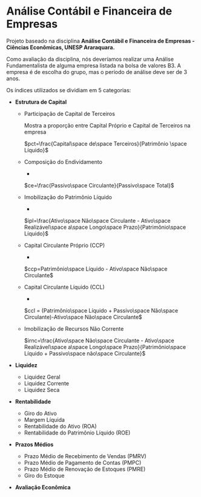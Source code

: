 # Análise Contábil e Financeira de Empresas

Projeto baseado na disciplina **Análise Contábil e Financeira de Empresas - Ciências Econômicas, UNESP Araraquara.**

Como avaliação da disciplina, nós deveríamos realizar uma Análise Fundamentalista de alguma empresa listada na bolsa de valores B3. A empresa é de escolha do grupo, mas o período de análise deve ser de 3 anos.

Os índices utilizados se dividiam em 5 categorias:

- **Estrutura de Capital**
    - Participação de Capital de Terceiros
        
        Mostra a proporção entre Capital Próprio e Capital de Terceiros na empresa
        
        $pct=\frac{Capital\space de\space  Terceiros}{Patrimônio \space Líquido}$
        
    - Composição do Endividamento
        
        -
        
        $ce=\frac{Passivo\space Circulante}{Passivo\space Total}$
        
    - Imobilização do Patrimônio Líquido
        
        -
        
        $ipl=\frac{Ativo\space Não\space  Circulante - Ativo\space Realizável\space a\space Longo\space Prazo}{Patrimônio\space Líquido}$
        
    - Capital Circulante Próprio (CCP)
        
        -
        
        $ccp=Patrimônio\space Líquido - Ativo\space Não\space Circulante$
        
    - Capital Circulante Líquido (CCL)
        
        -
        
        $ccl = (Patrimônio\space Líquido + Passivo\space Não\space Circulante)-Ativo\space Não\space Circulante$
        
    - Imobilização de Recursos Não Corrente
        
        $irnc=\frac{Ativo\space Não\space Circulante - Ativo\space Realizável\space a\space Longo\space Prazo}{Patrimônio\space Líquido + Passivo\space não\space Circulante}$
        
- **Liquidez**
    - Liquidez Geral
    - Liquidez Corrente
    - Liquidez Seca
- **Rentabilidade**
    - Giro do Ativo
    - Margem Líquida
    - Rentabilidade do Ativo (ROA)
    - Rentabilidade do Patrimônio Líquido (ROE)
- **Prazos Médios**
    - Prazo Médio de Recebimento de Vendas (PMRV)
    - Prazo Médio de Pagamento de Contas (PMPC)
    - Prazo Médio de Renovação de Estoques (PMRE)
    - Giro do Estoque
- **Avaliação Econômica**
